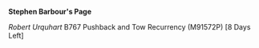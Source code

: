 **Stephen Barbour's Page**


*Robert Urquhart*
B767 Pushback and Tow Recurrency (M91572P) [8 Days Left]


